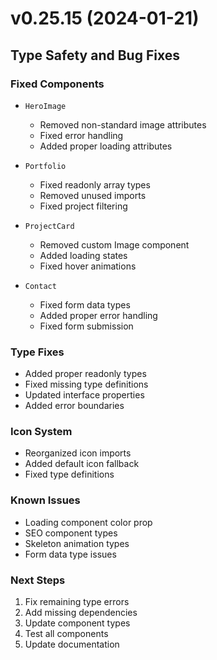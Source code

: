 # v0.25.15 (2024-01-21)

## Type Safety and Bug Fixes

### Fixed Components
- `HeroImage`
  - Removed non-standard image attributes
  - Fixed error handling
  - Added proper loading attributes

- `Portfolio`
  - Fixed readonly array types
  - Removed unused imports
  - Fixed project filtering

- `ProjectCard`
  - Removed custom Image component
  - Added loading states
  - Fixed hover animations

- `Contact`
  - Fixed form data types
  - Added proper error handling
  - Fixed form submission

### Type Fixes
- Added proper readonly types
- Fixed missing type definitions
- Updated interface properties
- Added error boundaries

### Icon System
- Reorganized icon imports
- Added default icon fallback
- Fixed type definitions

### Known Issues
- Loading component color prop
- SEO component types
- Skeleton animation types
- Form data type issues

### Next Steps
1. Fix remaining type errors
2. Add missing dependencies
3. Update component types
4. Test all components
5. Update documentation
